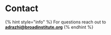 # Contact

{% hint style="info" %}
For questions reach out to **adrazhi@broadinstitute.org**
{% endhint %}



